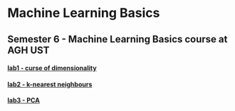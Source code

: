 # Machine Learning Basics
## Semester 6 - Machine Learning Basics course at AGH UST

#### [lab1 - curse of dimensionality](lab1)
#### [lab2 - k-nearest neighbours](lab2)
#### [lab3 - PCA](lab3)
